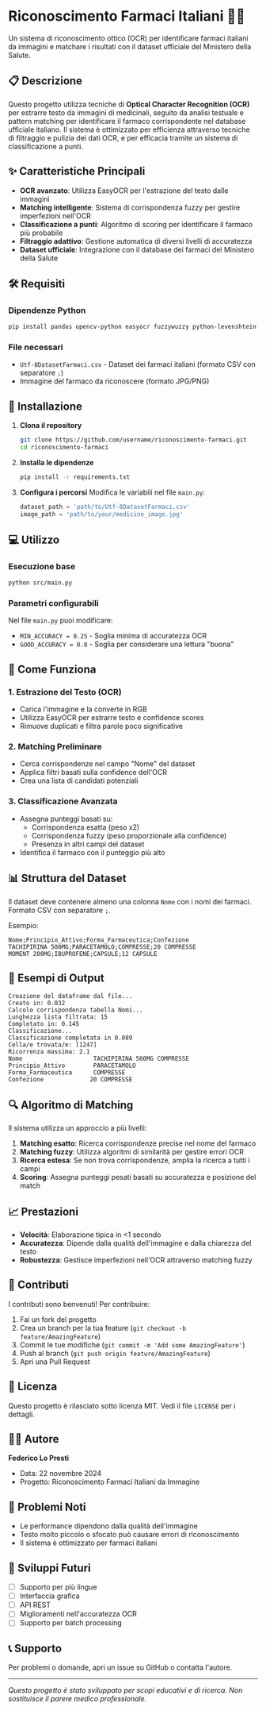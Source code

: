 # Riconoscimento Farmaci Italiani 🏥💊

Un sistema di riconoscimento ottico (OCR) per identificare farmaci italiani da immagini e matchare i risultati con il dataset ufficiale del Ministero della Salute.

## 📋 Descrizione

Questo progetto utilizza tecniche di **Optical Character Recognition (OCR)** per estrarre testo da immagini di medicinali, seguito da analisi testuale e pattern matching per identificare il farmaco corrispondente nel database ufficiale italiano. Il sistema è ottimizzato per efficienza attraverso tecniche di filtraggio e pulizia dei dati OCR, e per efficacia tramite un sistema di classificazione a punti.

## ✨ Caratteristiche Principali

- **OCR avanzato**: Utilizza EasyOCR per l'estrazione del testo dalle immagini
- **Matching intelligente**: Sistema di corrispondenza fuzzy per gestire imperfezioni nell'OCR
- **Classificazione a punti**: Algoritmo di scoring per identificare il farmaco più probabile
- **Filtraggio adattivo**: Gestione automatica di diversi livelli di accuratezza
- **Dataset ufficiale**: Integrazione con il database dei farmaci del Ministero della Salute

## 🛠️ Requisiti

### Dipendenze Python
```bash
pip install pandas opencv-python easyocr fuzzywuzzy python-levenshtein
```

### File necessari
- `Utf-8DatasetFarmaci.csv` - Dataset dei farmaci italiani (formato CSV con separatore `;`)
- Immagine del farmaco da riconoscere (formato JPG/PNG)

## 🚀 Installazione

1. **Clona il repository**
   ```bash
   git clone https://github.com/username/riconoscimento-farmaci.git
   cd riconoscimento-farmaci
   ```

2. **Installa le dipendenze**
   ```bash
   pip install -r requirements.txt
   ```

3. **Configura i percorsi**
   Modifica le variabili nel file `main.py`:
   ```python
   dataset_path = 'path/to/Utf-8DatasetFarmaci.csv'
   image_path = 'path/to/your/medicine_image.jpg'
   ```

## 💻 Utilizzo

### Esecuzione base
```bash
python src/main.py
```

### Parametri configurabili
Nel file `main.py` puoi modificare:
- `MIN_ACCURACY = 0.25` - Soglia minima di accuratezza OCR
- `GOOD_ACCURACY = 0.8` - Soglia per considerare una lettura "buona"

## 🔧 Come Funziona

### 1. Estrazione del Testo (OCR)
- Carica l'immagine e la converte in RGB
- Utilizza EasyOCR per estrarre testo e confidence scores
- Rimuove duplicati e filtra parole poco significative

### 2. Matching Preliminare
- Cerca corrispondenze nel campo "Nome" del dataset
- Applica filtri basati sulla confidence dell'OCR
- Crea una lista di candidati potenziali

### 3. Classificazione Avanzata
- Assegna punteggi basati su:
  - Corrispondenza esatta (peso x2)
  - Corrispondenza fuzzy (peso proporzionale alla confidence)
  - Presenza in altri campi del dataset
- Identifica il farmaco con il punteggio più alto

## 📊 Struttura del Dataset

Il dataset deve contenere almeno una colonna `Nome` con i nomi dei farmaci. Formato CSV con separatore `;`.

Esempio:
```csv
Nome;Principio_Attivo;Forma_Farmaceutica;Confezione
TACHIPIRINA 500MG;PARACETAMOLO;COMPRESSE;20 COMPRESSE
MOMENT 200MG;IBUPROFENE;CAPSULE;12 CAPSULE
```

## 🎯 Esempi di Output

```
Creazione del dataframe dal file...
Creato in: 0.032
Calcolo corrispondenza tabella Nomi... 
Lunghezza lista filtrata: 15
Completato in: 0.145
Classificazione...
Classificazione completata in 0.089
Cella/e trovata/e: [1247] 
Ricorrenza massima: 2.1
Nome                    TACHIPIRINA 500MG COMPRESSE
Principio_Attivo        PARACETAMOLO
Forma_Farmaceutica      COMPRESSE
Confezione             20 COMPRESSE
```

## 🔍 Algoritmo di Matching

Il sistema utilizza un approccio a più livelli:

1. **Matching esatto**: Ricerca corrispondenze precise nel nome del farmaco
2. **Matching fuzzy**: Utilizza algoritmi di similarità per gestire errori OCR
3. **Ricerca estesa**: Se non trova corrispondenze, amplia la ricerca a tutti i campi
4. **Scoring**: Assegna punteggi pesati basati su accuratezza e posizione del match

## 📈 Prestazioni

- **Velocità**: Elaborazione tipica in <1 secondo
- **Accuratezza**: Dipende dalla qualità dell'immagine e dalla chiarezza del testo
- **Robustezza**: Gestisce imperfezioni nell'OCR attraverso matching fuzzy

## 🤝 Contributi

I contributi sono benvenuti! Per contribuire:

1. Fai un fork del progetto
2. Crea un branch per la tua feature (`git checkout -b feature/AmazingFeature`)
3. Commit le tue modifiche (`git commit -m 'Add some AmazingFeature'`)
4. Push al branch (`git push origin feature/AmazingFeature`)
5. Apri una Pull Request

## 📝 Licenza

Questo progetto è rilasciato sotto licenza MIT. Vedi il file `LICENSE` per i dettagli.

## 👨‍💻 Autore

**Federico Lo Presti**
- Data: 22 novembre 2024
- Progetto: Riconoscimento Farmaci Italiani da Immagine

## 🐛 Problemi Noti

- Le performance dipendono dalla qualità dell'immagine
- Testo molto piccolo o sfocato può causare errori di riconoscimento
- Il sistema è ottimizzato per farmaci italiani

## 🔮 Sviluppi Futuri

- [ ] Supporto per più lingue
- [ ] Interfaccia grafica
- [ ] API REST
- [ ] Miglioramenti nell'accuratezza OCR
- [ ] Supporto per batch processing

## 📞 Supporto

Per problemi o domande, apri un issue su GitHub o contatta l'autore.

---

*Questo progetto è stato sviluppato per scopi educativi e di ricerca. Non sostituisce il parere medico professionale.*
